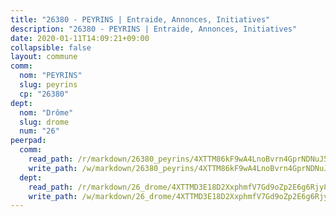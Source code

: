 ```yaml
---
title: "26380 - PEYRINS | Entraide, Annonces, Initiatives"
description: "26380 - PEYRINS | Entraide, Annonces, Initiatives"
date: 2020-01-11T14:09:21+09:00
collapsible: false
layout: commune
comm:
  nom: "PEYRINS"
  slug: peyrins
  cp: "26380"
dept:
  nom: "Drôme"
  slug: drome
  num: "26"
peerpad:
  comm:
    read_path: /r/markdown/26380_peyrins/4XTTM86kF9wA4LnoBvrn4GprNDNuJ54rFBACacEuXwgeoUQF3
    write_path: /w/markdown/26380_peyrins/4XTTM86kF9wA4LnoBvrn4GprNDNuJ54rFBACacEuXwgeoUQF3-K3TgTySiFWJrUxHSVgXZdz6aZG3mREDqwxFGjTTmMUzMdtF3KqRZCax2wd3KkZoJtidQXGRgqBqpBPsFSPMTUcY6Lird8ACYMkpU5UayhRXKHGRksTCAidbxyyY3S5H6oVma4cid
  dept:
    read_path: /r/markdown/26_drome/4XTTMD3E18D2XxphmfV7Gd9oZp2E6g6Rjy8yoyyuT4SyeeDZv
    write_path: /w/markdown/26_drome/4XTTMD3E18D2XxphmfV7Gd9oZp2E6g6Rjy8yoyyuT4SyeeDZv-K3TgUGX4nG6FnUgVjDeodHJBzD4Z7jTqAJwquijk1LCW8AWc9CAemuRZDQCZC8aha3sgQcHNRUHizJ1bQGiTeNjxAKKxoxsNxcJ7pjGzQ4icP1ftCA9sHED31LddZbCgpf6zkM4Q
---
```


